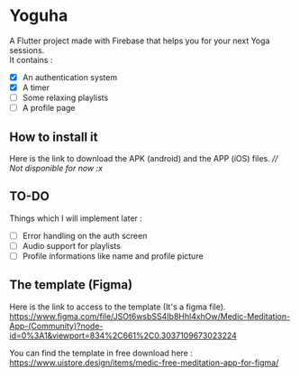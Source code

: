 # Yoguha

A Flutter project made with Firebase that helps you for your next Yoga sessions.  
It contains :  
- [x] An authentication system  
- [x] A timer  
- [ ] Some relaxing playlists  
- [ ] A profile page  

## How to install it
Here is the link to download the APK (android) and the APP (iOS) files.
*// Not disponible for now :x*
## TO-DO
Things which I will implement later :
- [ ] Error handling on the auth screen
- [ ] Audio support for playlists
- [ ] Profile informations like name and profile picture

## The template (Figma)
Here is the link to access to the template (It's a figma file).  
https://www.figma.com/file/JSOt6wsbSS4Ib8Hhl4xhOw/Medic-Meditation-App-(Community)?node-id=0%3A1&viewport=834%2C661%2C0.3037109673023224  
  
You can find the template in free download here :  
https://www.uistore.design/items/medic-free-meditation-app-for-figma/